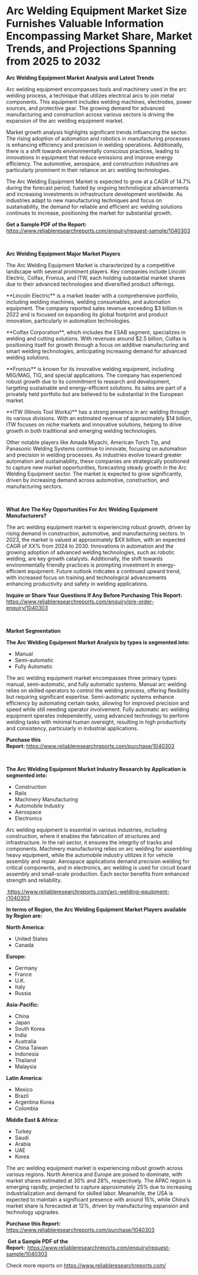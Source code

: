 <p><h1>Arc Welding Equipment Market Size Furnishes Valuable Information Encompassing Market Share, Market Trends, and Projections Spanning from 2025 to 2032</h1></p><p><strong>Arc Welding Equipment Market Analysis and Latest Trends</strong></p>
<p><p>Arc welding equipment encompasses tools and machinery used in the arc welding process, a technique that utilizes electrical arcs to join metal components. This equipment includes welding machines, electrodes, power sources, and protective gear. The growing demand for advanced manufacturing and construction across various sectors is driving the expansion of the arc welding equipment market.</p><p>Market growth analysis highlights significant trends influencing the sector. The rising adoption of automation and robotics in manufacturing processes is enhancing efficiency and precision in welding operations. Additionally, there is a shift towards environmentally conscious practices, leading to innovations in equipment that reduce emissions and improve energy efficiency. The automotive, aerospace, and construction industries are particularly prominent in their reliance on arc welding technologies.</p><p>The Arc Welding Equipment Market is expected to grow at a CAGR of 14.7% during the forecast period, fueled by ongoing technological advancements and increasing investments in infrastructure development worldwide. As industries adapt to new manufacturing techniques and focus on sustainability, the demand for reliable and efficient arc welding solutions continues to increase, positioning the market for substantial growth.</p></p>
<p><strong>Get a Sample PDF of the Report:&nbsp;</strong> <a href="https://www.reliableresearchreports.com/enquiry/request-sample/1040303?utm_campaign=3446&utm_medium=2&utm_source=Github&utm_content=ia&utm_term=08042025&utm_id=arc-welding-equipment">https://www.reliableresearchreports.com/enquiry/request-sample/1040303</a></p>
<p>&nbsp;</p>
<p><strong>Arc Welding Equipment Major Market Players</strong></p>
<p><p>The Arc Welding Equipment Market is characterized by a competitive landscape with several prominent players. Key companies include Lincoln Electric, Colfax, Fronius, and ITW, each holding substantial market shares due to their advanced technologies and diversified product offerings.</p><p>**Lincoln Electric** is a market leader with a comprehensive portfolio, including welding machines, welding consumables, and automation equipment. The company reported sales revenue exceeding $3 billion in 2022 and is focused on expanding its global footprint and product innovation, particularly in automation technologies.</p><p>**Colfax Corporation**, which includes the ESAB segment, specializes in welding and cutting solutions. With revenues around $2.5 billion, Colfax is positioning itself for growth through a focus on additive manufacturing and smart welding technologies, anticipating increasing demand for advanced welding solutions.</p><p>**Fronius** is known for its innovative welding equipment, including MIG/MAG, TIG, and special applications. The company has experienced robust growth due to its commitment to research and development, targeting sustainable and energy-efficient solutions. Its sales are part of a privately held portfolio but are believed to be substantial in the European market.</p><p>**ITW (Illinois Tool Works)** has a strong presence in arc welding through its various divisions. With an estimated revenue of approximately $14 billion, ITW focuses on niche markets and innovative solutions, helping to drive growth in both traditional and emerging welding technologies.</p><p>Other notable players like Amada Miyachi, American Torch Tip, and Panasonic Welding Systems continue to innovate, focusing on automation and precision in welding processes. As industries evolve toward greater automation and sustainability, these companies are strategically positioned to capture new market opportunities, forecasting steady growth in the Arc Welding Equipment sector. The market is expected to grow significantly, driven by increasing demand across automotive, construction, and manufacturing sectors.</p></p>
<p>&nbsp;</p>
<p><strong>What Are The Key Opportunities For Arc Welding Equipment Manufacturers?</strong></p>
<p><p>The arc welding equipment market is experiencing robust growth, driven by rising demand in construction, automotive, and manufacturing sectors. In 2023, the market is valued at approximately $XX billion, with an expected CAGR of XX% from 2024 to 2030. Innovations in automation and the growing adoption of advanced welding technologies, such as robotic welding, are key growth catalysts. Additionally, the shift towards environmentally friendly practices is prompting investment in energy-efficient equipment. Future outlook indicates a continued upward trend, with increased focus on training and technological advancements enhancing productivity and safety in welding applications.</p></p>
<p><strong>Inquire or Share Your Questions If Any Before Purchasing This Report:</strong> <a href="https://www.reliableresearchreports.com/enquiry/pre-order-enquiry/1040303?utm_campaign=3446&utm_medium=2&utm_source=Github&utm_content=ia&utm_term=08042025&utm_id=arc-welding-equipment">https://www.reliableresearchreports.com/enquiry/pre-order-enquiry/1040303</a></p>
<p>&nbsp;</p>
<p><strong>Market Segmentation</strong></p>
<p><strong>The Arc Welding Equipment Market Analysis by types is segmented into:</strong></p>
<p><ul><li>Manual</li><li>Semi-automatic</li><li>Fully Automatic</li></ul></p>
<p><p>The arc welding equipment market encompasses three primary types: manual, semi-automatic, and fully automatic systems. Manual arc welding relies on skilled operators to control the welding process, offering flexibility but requiring significant expertise. Semi-automatic systems enhance efficiency by automating certain tasks, allowing for improved precision and speed while still needing operator involvement. Fully automatic arc welding equipment operates independently, using advanced technology to perform welding tasks with minimal human oversight, resulting in high productivity and consistency, particularly in industrial applications.</p></p>
<p><strong>Purchase this Report:&nbsp;</strong><a href="https://www.reliableresearchreports.com/purchase/1040303?utm_campaign=3446&utm_medium=2&utm_source=Github&utm_content=ia&utm_term=08042025&utm_id=arc-welding-equipment">https://www.reliableresearchreports.com/purchase/1040303</a></p>
<p>&nbsp;</p>
<p><strong>The Arc Welding Equipment Market Industry Research by Application is segmented into:</strong></p>
<p><ul><li>Construction</li><li>Rails</li><li>Machinery Manufacturing</li><li>Automobile Industry</li><li>Aerospace</li><li>Electronics</li></ul></p>
<p><p>Arc welding equipment is essential in various industries, including construction, where it enables the fabrication of structures and infrastructure. In the rail sector, it ensures the integrity of tracks and components. Machinery manufacturing relies on arc welding for assembling heavy equipment, while the automobile industry utilizes it for vehicle assembly and repair. Aerospace applications demand precision welding for critical components, and in electronics, arc welding is used for circuit board assembly and small-scale production. Each sector benefits from enhanced strength and reliability.</p></p>
<p><a href="https://www.reliableresearchreports.com/arc-welding-equipment-r1040303?utm_campaign=3446&utm_medium=2&utm_source=Github&utm_content=ia&utm_term=08042025&utm_id=arc-welding-equipment">&nbsp;https://www.reliableresearchreports.com/arc-welding-equipment-r1040303</a></p>
<p><strong>In terms of Region, the Arc Welding Equipment Market Players available by Region are:</strong></p>
<p>
    <p> <strong> North America: </strong>
        <ul>
            <li>United States</li>
            <li>Canada</li>
        </ul>
        </p> 
    <p> <strong> Europe: </strong>
        <ul>
            <li>Germany</li>
            <li>France</li>
            <li>U.K.</li>
            <li>Italy</li>
            <li>Russia</li>
        </ul>
        </p> 
    <p> <strong> Asia-Pacific: </strong>
        <ul>
            <li>China</li>
            <li>Japan</li>
            <li>South Korea</li>
            <li>India</li>
            <li>Australia</li>
            <li>China Taiwan</li>
            <li>Indonesia</li>
            <li>Thailand</li>
            <li>Malaysia</li>
        </ul>
        </p> 
    <p> <strong> Latin America: </strong>
        <ul>
            <li>Mexico</li>
            <li>Brazil</li>
            <li>Argentina Korea</li>
            <li>Colombia</li>
        </ul>
        </p> 
    <p> <strong> Middle East & Africa: </strong>
        <ul>
            <li>Turkey</li>
            <li>Saudi</li>
            <li>Arabia</li>
            <li>UAE</li>
            <li>Korea</li>
        </ul>
    </p>
    </p>
<p><p>The arc welding equipment market is experiencing robust growth across various regions. North America and Europe are poised to dominate, with market shares estimated at 30% and 28%, respectively. The APAC region is emerging rapidly, projected to capture approximately 25% due to increasing industrialization and demand for skilled labor. Meanwhile, the USA is expected to maintain a significant presence with around 15%, while China’s market share is forecasted at 12%, driven by manufacturing expansion and technology upgrades.</p></p>
<p><strong>Purchase this Report: </strong><a href="https://www.reliableresearchreports.com/purchase/1040303?utm_campaign=3446&utm_medium=2&utm_source=Github&utm_content=ia&utm_term=08042025&utm_id=arc-welding-equipment">https://www.reliableresearchreports.com/purchase/1040303</a></p>
<p>&nbsp;<strong>Get a Sample PDF of the Report:&nbsp;&nbsp;</strong><a href="https://www.reliableresearchreports.com/enquiry/request-sample/1040303?utm_campaign=3446&utm_medium=2&utm_source=Github&utm_content=ia&utm_term=08042025&utm_id=arc-welding-equipment">https://www.reliableresearchreports.com/enquiry/request-sample/1040303</a></p>
<p><strong></strong></p>
<p>Check more reports on <a href="https://www.reliableresearchreports.com/?utm_campaign=3446&utm_medium=2&utm_source=Github&utm_content=ia&utm_term=08042025&utm_id=arc-welding-equipment">https://www.reliableresearchreports.com/</a></p>
